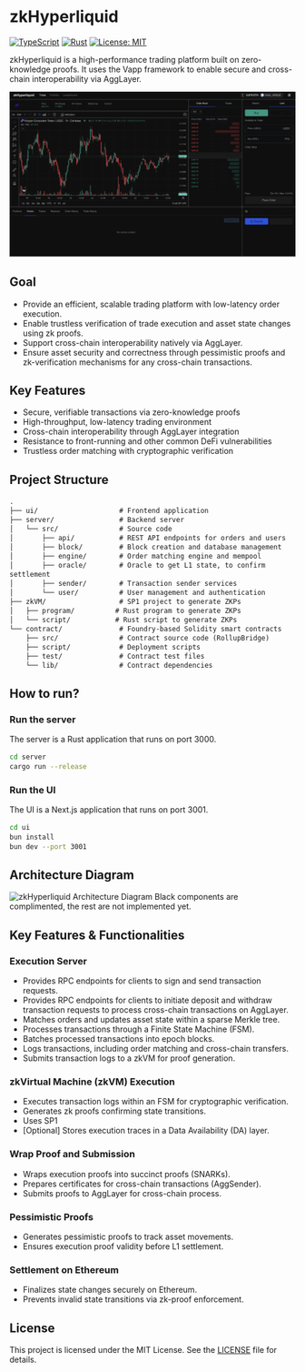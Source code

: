 # zkHyperliquid

[![TypeScript](https://img.shields.io/badge/TypeScript-^5.0.0-3178C6)](https://www.typescriptlang.org)
[![Rust](https://img.shields.io/badge/Rust-nightly-B7410E)](https://www.rust-lang.org)
[![License: MIT](https://img.shields.io/badge/License-MIT-yellow.svg)](https://opensource.org/licenses/MIT)

zkHyperliquid is a high-performance trading platform built on zero-knowledge proofs. It uses the Vapp framework to enable secure and cross-chain interoperability via AggLayer.

![zkHyperliquid](./assets/app.png)

## Goal
- Provide an efficient, scalable trading platform with low-latency order execution.
- Enable trustless verification of trade execution and asset state changes using zk proofs.
- Support cross-chain interoperability natively via AggLayer.
- Ensure asset security and correctness through pessimistic proofs and zk-verification mechanisms for any cross-chain transactions.


## Key Features

- Secure, verifiable transactions via zero-knowledge proofs
- High-throughput, low-latency trading environment
- Cross-chain interoperability through AggLayer integration
- Resistance to front-running and other common DeFi vulnerabilities
- Trustless order matching with cryptographic verification

## Project Structure

```
.
├── ui/                    # Frontend application
├── server/                # Backend server
│   └── src/               # Source code
│       ├── api/           # REST API endpoints for orders and users
│       ├── block/         # Block creation and database management
│       ├── engine/        # Order matching engine and mempool
│       ├── oracle/        # Oracle to get L1 state, to confirm settlement
│       ├── sender/        # Transaction sender services
│       └── user/          # User management and authentication
├── zkVM/                  # SP1 project to generate ZKPs
│   ├── program/          # Rust program to generate ZKPs
│   └── script/           # Rust script to generate ZKPs
└── contract/              # Foundry-based Solidity smart contracts
    ├── src/               # Contract source code (RollupBridge)
    ├── script/            # Deployment scripts
    ├── test/              # Contract test files
    └── lib/               # Contract dependencies
```

## How to run?

### Run the server

The server is a Rust application that runs on port 3000.

```bash
cd server
cargo run --release
```

### Run the UI

The UI is a Next.js application that runs on port 3001.

```bash
cd ui
bun install
bun dev --port 3001
```

## Architecture Diagram

![zkHyperliquid Architecture Diagram](./assets/zkHyperliquid.png)
Black components are complimented, the rest are not implemented yet.

## Key Features & Functionalities

### Execution Server
- Provides RPC endpoints for clients to sign and send transaction requests.
- Provides RPC endpoints for clients to initiate deposit and withdraw transaction requests to process cross-chain transactions on AggLayer.
- Matches orders and updates asset state within a sparse Merkle tree.
- Processes transactions through a Finite State Machine (FSM).
- Batches processed transactions into epoch blocks.
- Logs transactions, including order matching and cross-chain transfers.
- Submits transaction logs to a zkVM for proof generation.

### zkVirtual Machine (zkVM) Execution
- Executes transaction logs within an FSM for cryptographic verification.
- Generates zk proofs confirming state transitions.
- Uses SP1
- [Optional] Stores execution traces in a Data Availability (DA) layer.

### Wrap Proof and Submission
- Wraps execution proofs into succinct proofs (SNARKs).
- Prepares certificates for cross-chain transactions (AggSender).
- Submits proofs to AggLayer for cross-chain process.

### Pessimistic Proofs
- Generates pessimistic proofs to track asset movements.
- Ensures execution proof validity before L1 settlement.

### Settlement on Ethereum
- Finalizes state changes securely on Ethereum.
- Prevents invalid state transitions via zk-proof enforcement.

## License

This project is licensed under the MIT License. See the [LICENSE](LICENSE) file for details.
